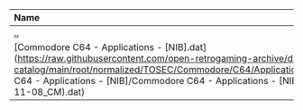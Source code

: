 |Name|Size|
|:---|---:|
|[..](../index.html)|DIR|
|[Commodore C64 - Applications - [NIB].dat](https://raw.githubusercontent.com/open-retrogaming-archive/dat-catalog/main/root/normalized/TOSEC/Commodore/C64/Applications/[NIB]/Commodore C64 - Applications - [NIB]/Commodore C64 - Applications - [NIB] (TOSEC-v2022-11-08_CM).dat)|134640|
